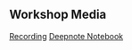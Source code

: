 ## Workshop Media

[Recording](https://youtu.be/SGOUBrAVmgI)
[Deepnote Notebook](https://deepnote.com/project/Pandas-Workshop-DSC-vQTtrPi2SA6JtpacgA5BZQ/%2FML_DevCommunity%2FpandasWorkshop.ipynb)
